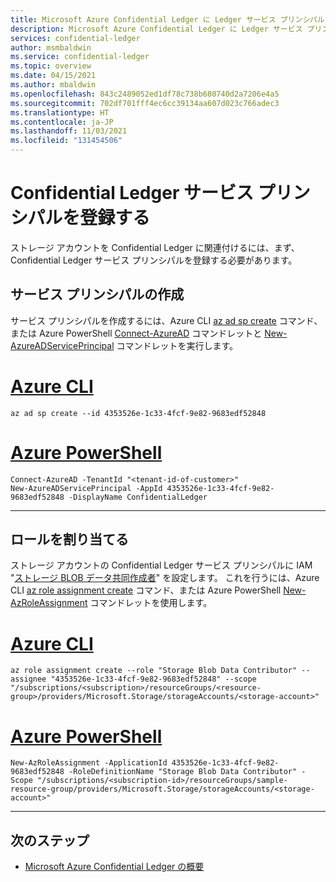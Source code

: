 ```yaml
---
title: Microsoft Azure Confidential Ledger に Ledger サービス プリンシパルを登録する
description: Microsoft Azure Confidential Ledger に Ledger サービス プリンシパルを登録する
services: confidential-ledger
author: msmbaldwin
ms.service: confidential-ledger
ms.topic: overview
ms.date: 04/15/2021
ms.author: mbaldwin
ms.openlocfilehash: 843c2489052ed1df78c738b680740d2a7206e4a5
ms.sourcegitcommit: 702df701fff4ec6cc39134aa607d023c766adec3
ms.translationtype: HT
ms.contentlocale: ja-JP
ms.lasthandoff: 11/03/2021
ms.locfileid: "131454506"
---
```

# <a name="register-a-confidential-ledger-service-principal"></a>Confidential Ledger サービス プリンシパルを登録する

ストレージ アカウントを Confidential Ledger に関連付けるには、まず、Confidential Ledger サービス プリンシパルを登録する必要があります。

## <a name="create-a-service-principal"></a>サービス プリンシパルの作成

サービス プリンシパルを作成するには、Azure CLI [az ad sp create](/cli/azure/ad/sp#az_ad_sp_create) コマンド、または Azure PowerShell [Connect-AzureAD](/powershell/module/azuread/connect-azuread) コマンドレットと [New-AzureADServicePrincipal](/powershell/module/azuread/new-azureadserviceprincipal) コマンドレットを実行します。

# <a name="azure-cli"></a>[Azure CLI](#tab/azure-cli)
```azurecli-interactive
az ad sp create --id 4353526e-1c33-4fcf-9e82-9683edf52848
```
# <a name="azure-powershell"></a>[Azure PowerShell](#tab/azurepowershell)

```azurepowershell-interactive
Connect-AzureAD -TenantId "<tenant-id-of-customer>"
New-AzureADServicePrincipal -AppId 4353526e-1c33-4fcf-9e82-9683edf52848 -DisplayName ConfidentialLedger
```
---

## <a name="assign-roles"></a>ロールを割り当てる

ストレージ アカウントの Confidential Ledger サービス プリンシパルに IAM "[ストレージ BLOB データ共同作成者](../role-based-access-control/built-in-roles.md#storage-blob-data-contributor)" を設定します。 これを行うには、Azure CLI [az role assignment create](/cli/azure/role/assignment) コマンド、または Azure PowerShell [New-AzRoleAssignment](/powershell/module/az.resources/new-azroleassignment) コマンドレットを使用します。

# <a name="azure-cli"></a>[Azure CLI](#tab/azure-cli)
```azurecli-interactive
az role assignment create --role "Storage Blob Data Contributor" --assignee "4353526e-1c33-4fcf-9e82-9683edf52848" --scope "/subscriptions/<subscription>/resourceGroups/<resource-group>/providers/Microsoft.Storage/storageAccounts/<storage-account>"
```
# <a name="azure-powershell"></a>[Azure PowerShell](#tab/azurepowershell)

```azurepowershell-interactive
New-AzRoleAssignment -ApplicationId 4353526e-1c33-4fcf-9e82-9683edf52848 -RoleDefinitionName "Storage Blob Data Contributor" -Scope "/subscriptions/<subscription-id>/resourceGroups/sample-resource-group/providers/Microsoft.Storage/storageAccounts/<storage-account>"
```
---

## <a name="next-steps"></a>次のステップ

- [Microsoft Azure Confidential Ledger の概要](overview.md)
